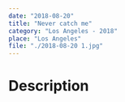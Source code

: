 ```yaml
---
date: "2018-08-20"
title: "Never catch me"
category: "Los Angeles - 2018"
place: "Los Angeles"
file: "./2018-08-20 1.jpg"
---
```

# Description
